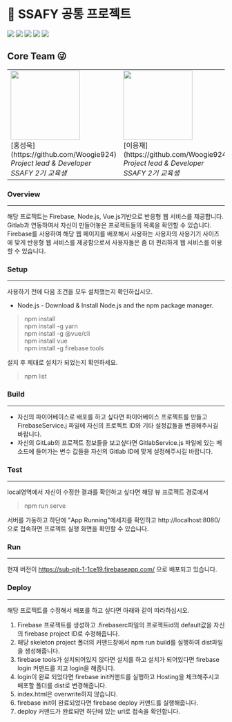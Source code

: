 # 🐥 SSAFY 공통 프로젝트
<img src="https://img.shields.io/badge/results-Responsive WebApp-blue">
<img src="https://img.shields.io/badge/framework-Vue.js 2.0-green">
<img src="https://img.shields.io/badge/framework-Spring Boot-green">
<img src="https://img.shields.io/badge/DataBase-MySQL-green">
<img src="https://img.shields.io/badge/version-v1.0.0-red">
<br>

## Core Team  😜

<table>
   <tr>
      <td>
        <img width="160px" src="https://lab.ssafy.com/webmobile1-sub1/s02p11d138/raw/develop/KakaoTalk_20200109_090135135.jpg"><br>
         [홍성욱](https://github.com/Woogie924)<br>
         <i>Project lead & Developer</i><br>
         <i>SSAFY 2기 교육생</i>
      </td>
      <td>
        <img width="160px" src="https://lab.ssafy.com/webmobile1-sub1/s02p11d138/raw/develop/Profile/%EC%9D%B4%EC%9D%91%EC%9E%AC.jpg"><br>
         [이응재](https://github.com/Woogie924)<br>
         <i>Project lead & Developer</i><br>
         <i>SSAFY 2기 교육생</i>
      </td>
      <td>
        <img width="160px" src="https://lab.ssafy.com/webmobile1-sub1/s02p11d138/raw/develop/Profile/%EA%B9%80%ED%98%84%EC%9A%B0.jpg"><br>
         [김현우](https://github.com/Woogie924)<br>
         <i>Project lead & Developer</i><br>
         <i>SSAFY 2기 교육생</i>
      </td>
      <td>
        <img width="160px" src="https://lab.ssafy.com/webmobile1-sub1/s02p11d138/raw/develop/Profile/%EB%B0%95%EA%B5%90%EC%97%B4.jpg"><br>
         [박교열](https://github.com/Woogie924)<br>
         <i>Project lead & Developer</i><br>
         <i>SSAFY 2기 교육생</i>
      </td>
      <td>
        <img width="160px" src="https://lab.ssafy.com/webmobile1-sub1/s02p11d138/raw/develop/Profile/%EA%B9%80%EC%A0%95%EB%8D%95.jpg"><br>
         [김정덕](https://github.com/Woogie924)<br>
         <i>Project lead & Developer</i><br>
         <i>SSAFY 2기 교육생</i>
      </td>
   </tr>
</table>


### Overview
---
해당 프로젝트는 Firebase, Node.js, Vue.js기반으로 반응형 웹 서비스를 제공합니다.  
Gitlab과 연동하여서 자신이 만들어놓은 프로젝트들의 목록을 확인할 수 있습니다.  
Firebase를 사용하여 해당 웹 페이지를 배포해서 사용하는 사용자의 사용기기 사이즈에 맞게 반응형 웹 서비스를 제공함으로서 사용자들은 좀 더 편리하게 웹 서비스를 이용할 수 있습니다.  

### Setup
---
사용하기 전에 다음 조건을 모두 설치했는지 확인하십시오.
* Node.js - Download & Install Node.js and the npm package manager. 

> npm install  
> npm install -g yarn  
> npm install -g @vue/cli  
> npm install vue  
> npm install -g firebase tools  

설치 후 제대로 설치가 되었는지 확인하세요.
> npm list


### Build
---
* 자신의 파이어베이스로 배포를 하고 싶다면 파이어베이스 프로젝트를 만들고 FirebaseService.j 파일에 자신의 프로젝트 ID와 기타 설정값들을 변경해주시길 바랍니다. 
* 자신의 GitLab의 프로젝트 정보들을 보고싶다면 GitlabService.js 파일에 있는 메소드에 들어가는 변수 값들을 자신의 Gitlab ID에 맞게 설정해주시길 바랍니다.

### Test
---
local영역에서 자신이 수정한 결과를 확인하고 싶다면 해당 뷰 프로젝트 경로에서 

> npm run serve  

서버를 가동하고 하단에 "App Running"메세지를 확인하고 http://localhost:8080/ 으로 접속하면 프로젝트 실행 화면을 확인할 수 있습니다.

### Run
---
현재 버전이 https://sub-pjt-1-1ce19.firebaseapp.com/ 으로 배포되고 있습니다.

### Deploy
---
해당 프로젝트를 수정해서 배포를 하고 싶다면 아래와 같이 따라하십시오.
1. Firebase 프로젝트를 생성하고 .firebaserc파일의 프로젝트id의 default값을 자신의 firebase project ID로 수정해줍니다.  
2. 해당 skeleton project 폴더의 커맨드창에서 npm run build를 실행하여 dist파일을 생성해줍니다.
3. firebase tools가 설치되어있지 않다면 설치를 하고 설치가 되어있다면 firebase login 커맨드를 치고 login을 해줍니다.
4. login이 완료 되었다면 firebase init커맨드를 실행하고 Hosting을 체크해주시고 배포할 폴더를 dist로 변경해줍니다.
5. index.html은 overwrite하지 않습니다.
6. firebase init이 완료되었다면 firebase deploy 커맨드를 실행해줍니다.
7. deploy 커맨드가 완료되면 하단에 있는 url로 접속을 확인합니다.